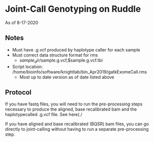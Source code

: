 # Joint-Call Genotyping on Ruddle
As of 8-17-2020
## Notes
* Must have .g.vcf produced by haplotype caller for each sample
* Must correct data structure format for rms
  * $sample_dir/$sample.g.vcf,$sample.g.vcf.tbi
* Script location: /home/bioinfo/software/knightlab/bin_Apr2019/gatkExomeCall.rms
  * Most up to date version as of date listed above
## Protocol

If you have fastq files, you will need to run the pre-processing steps necessary to produce the aligned, base recalibrated bam and the haplotypecalled .g.vcf file.
See here(./

If you have aligned and base recalibrated (BQSR) bam files, you can go directly to joint-calling without having to run a separate pre-processing step. 
